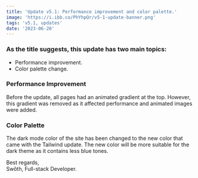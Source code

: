 ```yaml
---
title: 'Update v5.1: Performance improvement and color palette.'
image: 'https://i.ibb.co/PhYhpQr/v5-1-update-banner.png'
tags: 'v5.1, updates'
date: '2023-06-20'
---
```


### As the title suggests, this update has **two** main topics:
- Performance improvement.
- Color palette change.

### Performance Improvement
Before the update, all pages had an animated gradient at the top. However, this gradient was removed as it affected performance and animated images were added.

### Color Palette
The dark mode color of the site has been changed to the new color that came with the Tailwind update. The new color will be more suitable for the dark theme as it contains less blue tones.

Best regards, <br>
Swôth, Full-stack Developer.

